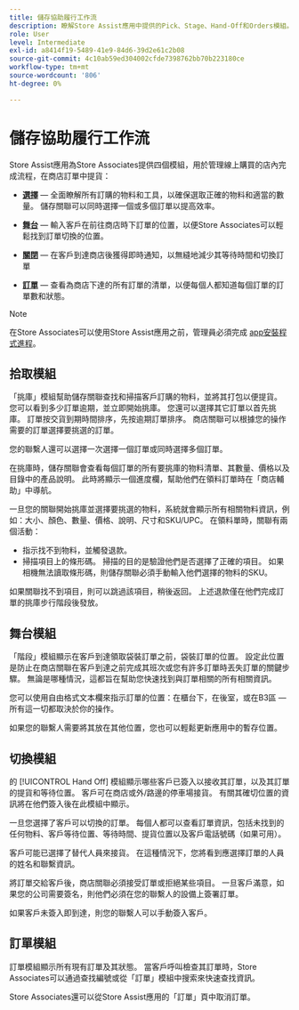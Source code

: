 ```yaml
---
title: 儲存協助履行工作流
description: 瞭解Store Assist應用中提供的Pick、Stage、Hand-Off和Orders模組。 這些模組為BOPIS訂單啟用了端對端儲存履行工作流。 Store Associates使用這些模組來管理和向客戶交付儲存裝貨單。
role: User
level: Intermediate
exl-id: a8414f19-5489-41e9-84d6-39d2e61c2b08
source-git-commit: 4c10ab59ed304002cfde7398762bb70b223180ce
workflow-type: tm+mt
source-wordcount: '806'
ht-degree: 0%

---
```


# 儲存協助履行工作流

Store Assist應用為Store Associates提供四個模組，用於管理線上購買的店內完成流程，在商店訂單中提貨：

- **[選擇](#pick-module)** — 全面瞭解所有訂購的物料和工具，以確保選取正確的物料和適當的數量。 儲存關聯可以同時選擇一個或多個訂單以提高效率。

- **[舞台](#stage-module)** — 輸入客戶在前往商店時下訂單的位置，以便Store Associates可以輕鬆找到訂單切換的位置。

- **[關閉](#hand-off-module)** — 在客戶到達商店後獲得即時通知，以無縫地減少其等待時間和切換訂單

- **[訂單](#orders-module)** — 查看為商店下達的所有訂單的清單，以便每個人都知道每個訂單的訂單數和狀態。

>[!NOTE]
>
>在Store Associates可以使用Store Assist應用之前，管理員必須完成 [app安裝程式進程](app-setup.md)。

## 拾取模組

「挑庫」模組幫助儲存關聯查找和掃描客戶訂購的物料，並將其打包以便提貨。 您可以看到多少訂單逾期，並立即開始挑庫。 您還可以選擇其它訂單以首先挑庫。 訂單按交貨到期時間排序，先按逾期訂單排序。 商店關聯可以根據您的操作需要的訂單選擇要挑選的訂單。

您的聯繫人還可以選擇一次選擇一個訂單或同時選擇多個訂單。

在挑庫時，儲存關聯會查看每個訂單的所有要挑庫的物料清單、其數量、價格以及目錄中的產品說明。 此時將顯示一個進度欄，幫助他們在領料訂單時在「商店輔助」中導航。

一旦您的關聯開始挑庫並選擇要挑選的物料，系統就會顯示所有相關物料資訊，例如：大小、顏色、數量、價格、說明、尺寸和SKU/UPC。 在領料單時，關聯有兩個活動：

- 指示找不到物料，並觸發退款。
- 掃描項目上的條形碼。 掃描的目的是驗證他們是否選擇了正確的項目。 如果相機無法讀取條形碼，則儲存關聯必須手動輸入他們選擇的物料的SKU。

如果關聯找不到項目，則可以跳過該項目，稍後返回。  上述退款僅在他們完成訂單的挑庫步行階段後發放。

## 舞台模組

「階段」模組顯示在客戶到達領取袋裝訂單之前，袋裝訂單的位置。 設定此位置是防止在商店關聯在客戶到達之前完成其班次或您有許多訂單時丟失訂單的關鍵步驟。 無論是哪種情況，這都旨在幫助您快速找到與訂單相關的所有相關資訊。

您可以使用自由格式文本欄來指示訂單的位置：在櫃台下，在後室，或在B3區 — 所有這一切都取決於你的操作。

如果您的聯繫人需要將其放在其他位置，您也可以輕鬆更新應用中的暫存位置。

## 切換模組

的 [!UICONTROL Hand Off] 模組顯示哪些客戶已簽入以接收其訂單，以及其訂單的提貨和等待位置。 客戶可在商店或外/路邊的停車場接貨。 有關其確切位置的資訊將在他們簽入後在此模組中顯示。

一旦您選擇了客戶可以切換的訂單。 每個人都可以查看訂單資訊，包括未找到的任何物料、客戶等待位置、等待時間、提貨位置以及客戶電話號碼（如果可用）。

客戶可能已選擇了替代人員來接貨。 在這種情況下，您將看到應選擇訂單的人員的姓名和聯繫資訊。

將訂單交給客戶後，商店關聯必須接受訂單或拒絕某些項目。 一旦客戶滿意，如果您的公司需要簽名，則他們必須在您的聯繫人的設備上簽署訂單。

如果客戶未簽入即到達，則您的聯繫人可以手動簽入客戶。

## 訂單模組

訂單模組顯示所有現有訂單及其狀態。 當客戶呼叫檢查其訂單時，Store Associates可以通過查找編號或從「訂單」模組中搜索來快速查找資訊。

Store Associates還可以從Store Assist應用的「訂單」頁中取消訂單。
